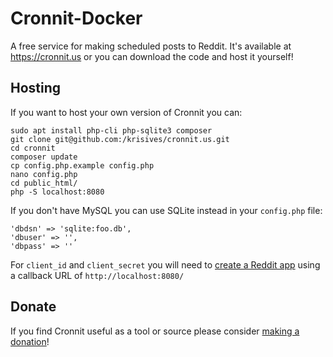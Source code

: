 
# Cronnit-Docker

A free service for making scheduled posts to Reddit. It's available at
https://cronnit.us or you can download the code and host it yourself!

## Hosting

If you want to host your own version of Cronnit you can:

    sudo apt install php-cli php-sqlite3 composer
    git clone git@github.com:/krisives/cronnit.us.git
    cd cronnit
    composer update
    cp config.php.example config.php
    nano config.php
    cd public_html/
    php -S localhost:8080

If you don't have MySQL you can use SQLite instead in your `config.php` file:

    'dbdsn' => 'sqlite:foo.db',
    'dbuser' => '',
    'dbpass' => ''

For `client_id` and `client_secret` you will need to
[create a Reddit app](https://www.reddit.com/prefs/apps) using a callback URL
of `http://localhost:8080/`

## Donate

If you find Cronnit useful as a tool or source please consider
[making a donation](https://cronnit.us/donate)!
